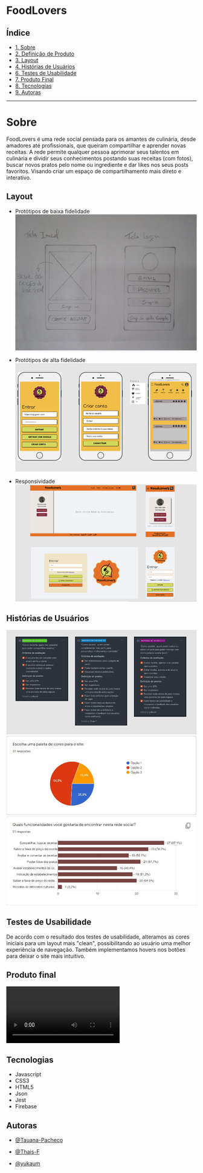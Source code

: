 # FoodLovers

## Índice

- [1. Sobre](#Sobre)
- [2. Definição de Produto](#Definição-de-produto)
- [3. Layout](#Layout)
- [4. Histórias de Usuários](#Histórias-de-Usuários)
- [6. Testes de Usabilidade](#Testes-de-Usabilidade)
- [7. Produto Final](#Produto-Final)
- [8. Tecnologias](#Tecnologias)
- [9. Autoras](#Autoras)

---

# Sobre

FoodLovers é uma rede social pensada para os amantes de culinária, desde amadores até profissionais, que queiram compartilhar e aprender novas receitas. A rede permite qualquer pessoa aprimorar seus talentos em culinária e dividir seus conhecimentos postando suas receitas (com fotos), buscar novos pratos pelo nome ou ingrediente e dar likes nos seus posts favoritos. Visando criar um espaço de compartilhamento mais direto e interativo.

## Layout

- Protótipos de baixa fidelidade
![Protótipos de baixa fidelidade](src/image/prototipo01.jpeg?raw=true)

- Protótipos de alta fidelidade
![Protótipos de baixa fidelidade](src/image/prototipoAltaFidelidade.png?raw=true)

- Responsividade
![Telas responsivas](src/image/responsivo.png?raw=true)

## Histórias de Usuários

![Histórias de Usuários](src/image/historiasDeUsuarios.png?raw=true)
![Pesquisa de Usuários](src/image/paletadecores.jpeg)
![Pesquisa de Usuários](src/image/preferencias.jpeg)


## Testes de Usabilidade

De acordo com o resultado dos testes de usabilidade, alteramos as cores iniciais para um layout mais "clean", possibilitando ao usuário uma melhor experiência de navegação. Também implementamos hovers nos botões para deixar o site mais intuitivo.

## Produto final 

![Video de Apresentação](src/image/FoodLovers.MP4)

## Tecnologias

- Javascript
- CSS3
- HTML5
- Json
- Jest
- Firebase

## Autoras
- [@Tauana-Pacheco](https://github.com/Tauana-Pacheco) 

- [@Thais-F](https://github.com/Thais-F)

- [@yukaum](https://github.com/yukaum) 


